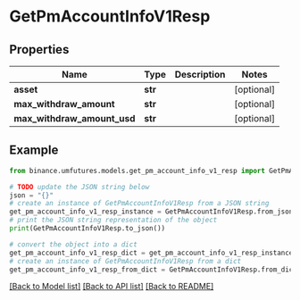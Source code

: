 # GetPmAccountInfoV1Resp


## Properties

Name | Type | Description | Notes
------------ | ------------- | ------------- | -------------
**asset** | **str** |  | [optional] 
**max_withdraw_amount** | **str** |  | [optional] 
**max_withdraw_amount_usd** | **str** |  | [optional] 

## Example

```python
from binance.umfutures.models.get_pm_account_info_v1_resp import GetPmAccountInfoV1Resp

# TODO update the JSON string below
json = "{}"
# create an instance of GetPmAccountInfoV1Resp from a JSON string
get_pm_account_info_v1_resp_instance = GetPmAccountInfoV1Resp.from_json(json)
# print the JSON string representation of the object
print(GetPmAccountInfoV1Resp.to_json())

# convert the object into a dict
get_pm_account_info_v1_resp_dict = get_pm_account_info_v1_resp_instance.to_dict()
# create an instance of GetPmAccountInfoV1Resp from a dict
get_pm_account_info_v1_resp_from_dict = GetPmAccountInfoV1Resp.from_dict(get_pm_account_info_v1_resp_dict)
```
[[Back to Model list]](../README.md#documentation-for-models) [[Back to API list]](../README.md#documentation-for-api-endpoints) [[Back to README]](../README.md)


